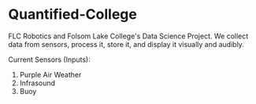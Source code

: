 # Quantified-College
FLC Robotics and Folsom Lake College's Data Science Project. We collect data from sensors, process it, store it, and display it visually and audibly. 

Current Sensors (Inputs): 
1. Purple Air Weather 
2. Infrasound 
3. Buoy 

